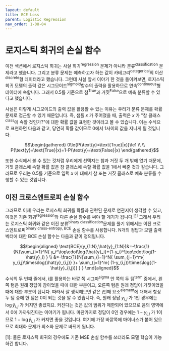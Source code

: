 ```yaml
---
layout: default
title: BCE Loss
parent: Logistic Regression
nav_order: 1-08-04
---
```


# 로지스틱 회귀의 손실 함수

이전 섹션에서 로지스틱 회귀는 사실 회귀<sup>regression</sup> 문제가 아니라 분류<sup>classification</sup> 문제라고 했습니다.
그리고 분류 문제는 예측하고자 하는 값이 카테고리<sup>categorical</sup>의 이산<sup>discrete</sup>형 데이터라고 했습니다.
그런데 사실 앞서 이야기 한 것을 돌이켜보면, 로지스틱 회귀 모델의 출력 값은 시그모이드<sup>sigmoid</sup>함수의 출력을 활용하므로 연속<sup>continuous</sup>형 데이터에 속합니다.
그래서 0.5를 기준으로 참<sup>True</sup>과 거짓<sup>False</sup>으로 예측 분류할 수 있다고 했습니다.

사실은 이렇게 시그모이드의 출력 값을 활용할 수 있는 이유는 우리가 분류 문제를 확률 문제로 접근할 수 있기 때문입니다.
즉, 샘플 $x$ 가 주어졌을 때, 출력은 $x$ 가 "참 클래스<sup>class</sup>에 속할 것인가?"에 대한 확률 값을 표현한 것이라고 볼 수 있습니다.
이는 수식으로 표현하면 다음과 같고, 당연히 확률 값이므로 0에서 1사이의 값을 지니게 될 것입니다.

$$\begin{gathered}
0\le{P(\text{y}=\text{True}|x)}\le1 \\
\\
P(\text{y}=\text{True}|x)=1-P(\text{y}=\text{False}|x)
\end{gathered}$$

또한 수식에서 볼 수 있는 것처럼 우리에게 선택지는 참과 거짓 두 개 밖에 없기 때문에, 거짓 클래스에 속할 확률 값은 참 클래스에 속할 확률 값을 1에서 빼준 것과 같습니다.
그러므로 우리는 0.5를 기준으로 입력 $x$ 에 대해서 참 또는 거짓 클래스로 예측 분류를 수행할 수 있는 것입니다.

## 이진 크로스엔트로피 손실 함수

그러므로 이제 우리는 로지스틱 회귀를 확률과 관련된 문제로 연관지어 생각할 수 있고, 이것은 기존 회귀<sup>regression</sup>와 다른 손실 함수를 써야 할 계기가 됩니다.<sup>[[1]](#footnote_1)</sup>
그래서 우리는 로지스틱 회귀와 같은 이진 분류<sup>binary classification</sup>문제를 풀기 위해서는 이진 크로스엔트로피<sup>binary cross-entropy, BCE</sup> 손실 함수를 사용합니다.
N개의 정답과 모델 출력 벡터에 대한 BCE 손실 함수는 다음과 같이 정의됩니다.

$$\begin{aligned}
\text{BCE}(y_{1:N},\hat{y}_{1:N})&=-\frac{1}{N}\sum_{i=1}^N{
    y_i^\top\cdot\log{\hat{y}_i}+(1-y_i)^\top\cdot\log(1-\hat{y}_i)
} \\
&=-\frac{1}{N}\sum_{i=1}^N{
    \sum_{j=1}^m{
        y_{i,j}\times\log{\hat{y}_{i,j}}
    }+
    \sum_{j=1}^m{
        (1-y_{i,j})\times\log{(1-\hat{y}_{i,j})}
    }
}
\end{aligned}$$

수식의 두 번째 줄에서, i를 활용하는 바깥 쪽 시그마<sup>sigma</sup> 안 쪽의 두 텀<sup>term</sup> 중에서, 왼쪽 텀은 원래 정답이 참이었을 때에 대한 부분이고, 오른쪽 텀은 원래 정답이 거짓이었을 때에 대한 부분이 됩니다.
따라서 잘 생각해보면 같은 j번째 요소<sup>element</sup>에 대해서 항상 두 텀 중에 한 텀은 0이 되는 것을 알 수 있습니다.
즉, 원래 정답 $y_{i,j}$ 가 1인 경우에는 $\log{\hat{y}_{i,j}}$ 가 커지면 좋겠지요.
커진다는 것은 값의 범위가 제한되어 있으므로 음의 영역에서 0에 가까워진다는 이야기가 됩니다.
마찬가지로 정답이 0인 경우에는 $1-y_{i,j}$ 가 1이므로 $1-\log{\hat{y}_{i,j}}$ 가 커지면 좋을 것입니다.
여기에 가장 바깥쪽에 마이너스가 붙어 있으므로 최대화 문제가 최소화 문제로 바뀌게 됩니다.

<a name="footnote_1">[1]</a>: 물론 로지스틱 회귀의 경우에도 기존 MSE 손실 함수를 쓰더라도 모델 학습이 가능하긴 합니다.
